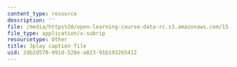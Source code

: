 ```yaml
---
content_type: resource
description: ''
file: /media/https%3A/open-learning-course-data-rc.s3.amazonaws.com/15-401-finance-theory-i-fall-2008/2db2d570991d528ea82391b193265412_sMKQywwkIjQ.vtt
file_type: application/x-subrip
resourcetype: Other
title: 3play caption file
uid: 2db2d570-991d-528e-a823-91b193265412
---
```

